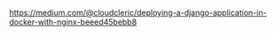 <!-- SSL -->
https://medium.com/@cloudcleric/deploying-a-django-application-in-docker-with-nginx-beeed45bebb8